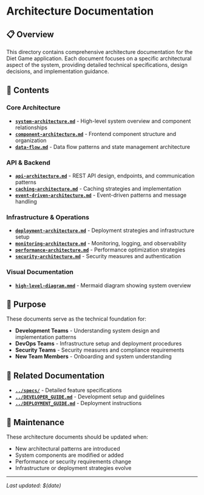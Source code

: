 # Architecture Documentation

## 📋 Overview

This directory contains comprehensive architecture documentation for the Diet Game application. Each document focuses on a specific architectural aspect of the system, providing detailed technical specifications, design decisions, and implementation guidance.

## 📁 Contents

### Core Architecture
- **[`system-architecture.md`](./system-architecture.md)** - High-level system overview and component relationships
- **[`component-architecture.md`](./component-architecture.md)** - Frontend component structure and organization
- **[`data-flow.md`](./data-flow.md)** - Data flow patterns and state management architecture

### API & Backend
- **[`api-architecture.md`](./api-architecture.md)** - REST API design, endpoints, and communication patterns
- **[`caching-architecture.md`](./caching-architecture.md)** - Caching strategies and implementation
- **[`event-driven-architecture.md`](./event-driven-architecture.md)** - Event-driven patterns and message handling

### Infrastructure & Operations
- **[`deployment-architecture.md`](./deployment-architecture.md)** - Deployment strategies and infrastructure setup
- **[`monitoring-architecture.md`](./monitoring-architecture.md)** - Monitoring, logging, and observability
- **[`performance-architecture.md`](./performance-architecture.md)** - Performance optimization strategies
- **[`security-architecture.md`](./security-architecture.md)** - Security measures and authentication

### Visual Documentation
- **[`high-level-diagram.mmd`](./high-level-diagram.mmd)** - Mermaid diagram showing system overview

## 🎯 Purpose

These documents serve as the technical foundation for:
- **Development Teams** - Understanding system design and implementation patterns
- **DevOps Teams** - Infrastructure setup and deployment procedures
- **Security Teams** - Security measures and compliance requirements
- **New Team Members** - Onboarding and system understanding

## 🔗 Related Documentation

- **[`../specs/`](../specs/)** - Detailed feature specifications
- **[`../DEVELOPER_GUIDE.md`](../DEVELOPER_GUIDE.md)** - Development setup and guidelines
- **[`../DEPLOYMENT_GUIDE.md`](../DEPLOYMENT_GUIDE.md)** - Deployment instructions

## 📝 Maintenance

These architecture documents should be updated when:
- New architectural patterns are introduced
- System components are modified or added
- Performance or security requirements change
- Infrastructure or deployment strategies evolve

---

*Last updated: $(date)*
